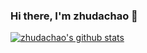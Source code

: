 ### Hi there, I'm zhudachao 👋
[![zhudachao's github stats](https://github-readme-stats.vercel.app/api?username=zhudachao)](https://github.com/zhudachao/github-readme-stats?theme=dark)
